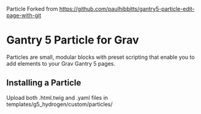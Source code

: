 Particle Forked from https://github.com/paulhibbitts/gantry5-particle-edit-page-with-git


# Gantry 5 Particle for Grav

Particles are small, modular blocks with preset scripting that enable you to add elements to your Grav Gantry 5 pages.

## Installing a Particle

Upload both .html.twig and .yaml files in templates/g5_hydrogen/custom/particles/
